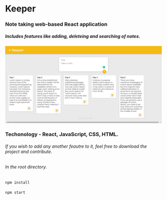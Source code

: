 # Keeper
### Note taking web-based React application
##### Includes features like adding, deleteing and searching of notes.
![Keeper Img](images/k.PNG)


### Techonology - React, JavaScript, CSS, HTML.

###### If you wish to add any another feautre to it, feel free to download the project and contribute.
###### In the root directory.
```
npm install

npm start
```


